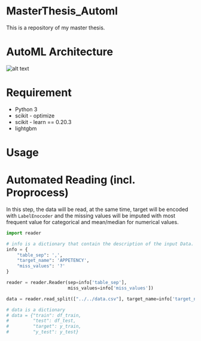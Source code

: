 # MasterThesis_Automl

This is a repository of my master thesis.

# AutoML Architecture
![alt text](https://github.com/MingCai06/_Automl/blob/master/pic/automl_archi.png)


# Requirement
+ Python 3
+ scikit - optimize
+ scikit - learn == 0.20.3
+ lightgbm


# Usage
# Automated Reading (incl. Proprocess)
In this step, the data will be read, at the same time, target will be encoded with `LabelEnocoder` and the missing values will be imputed with most frequent value for categorical and mean/median for numerical values.

```python
import reader

# info is a dictionary that contain the description of the input Data.
info = {
    "table_sep": ',',
    "target_name": 'APPETENCY',
    "miss_values": '?'
}

reader = reader.Reader(sep=info['table_sep'],
                       miss_values=info['miss_values'])

data = reader.read_split(["../../data.csv"], target_name=info['target_name'])

# data is a dictionary 
# data = {"train": df_train,
#         "test": df_test,
#         "target": y_train,
#         "y_test": y_test}

```
